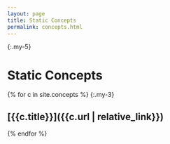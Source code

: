 ```yaml
---
layout: page
title: Static Concepts
permalink: concepts.html
---
```

{:.my-5}
# Static Concepts

{% for c in site.concepts %}
{:.my-3}
## [{{c.title}}]({{c.url | relative_link}})



{% endfor %}
